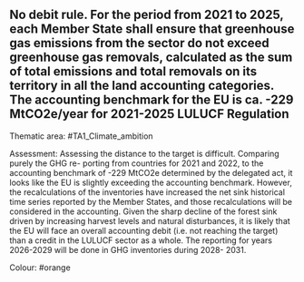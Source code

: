 ## No debit rule. For the period from 2021 to 2025, each Member State shall ensure that greenhouse gas emissions from the sector do not exceed greenhouse gas removals, calculated as the sum of total emissions and total removals on its territory in all the land accounting categories. The accounting benchmark for the EU is ca. -229 MtCO2e/year for 2021-2025 LULUCF Regulation

Thematic area: #TA1_Climate_ambition

Assessment: Assessing the distance to the target is difficult. Comparing purely the GHG re- porting from countries for 2021 and 2022, to the accounting benchmark of -229 MtCO2e determined by the delegated act, it looks like the EU is slightly exceeding the accounting benchmark. However, the recalculations of the inventories have increased the net sink historical time series reported by the Member States, and those recalculations will be considered in the accounting. Given the sharp decline of the forest sink driven by increasing harvest levels and natural disturbances, it is likely that the EU will face an overall accounting debit (i.e. not reaching the target) than a credit in the LULUCF sector as a whole.
The reporting for years 2026-2029 will be done in GHG inventories during 2028- 2031.

Colour: #orange